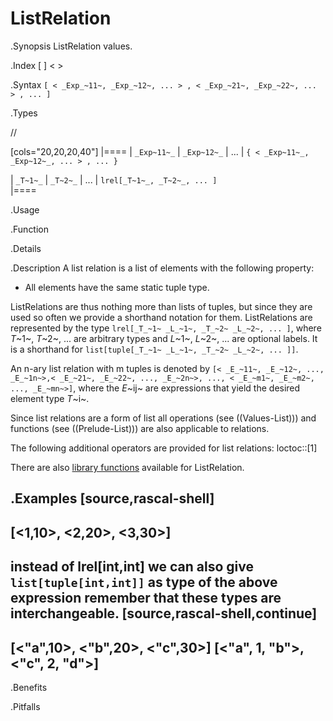 # ListRelation

.Synopsis
ListRelation values.

.Index
[ ] < >

.Syntax
`[ < _Exp_~11~, _Exp_~12~, ... > , < _Exp_~21~, _Exp_~22~, ... > , ... ]`

.Types

//

[cols="20,20,20,40"]
|====
| `_Exp~11~_` |  `_Exp~12~_` |  ...  | `{ < _Exp~11~_, _Exp~12~_, ... > , ... }`  

| `_T~1~_`    |    `_T~2~_`  |  ...  |  `lrel[_T~1~_, _T~2~_, ... ]`              
|====

.Usage

.Function

.Details

.Description
A list relation is a list of elements with the following property:

*  All elements have the same static tuple type.


ListRelations are thus nothing more than lists of tuples, but since they are used so often we provide a shorthand notation for them.
ListRelations are represented by the type `lrel[_T_~1~ _L_~1~, _T_~2~ _L_~2~, ... ]`, where _T_~1~, _T_~2~, ... are arbitrary types and
_L_~1~, _L_~2~, ... are optional labels. It is a shorthand for `list[tuple[_T_~1~ _L_~1~, _T_~2~ _L_~2~, ... ]]`.

An n-ary list relation with m tuples is denoted by
 `[< _E_~11~, _E_~12~, ..., _E_~1n~>,< _E_~21~, _E_~22~, ..., _E_~2n~>, ..., < _E_~m1~, _E_~m2~, ..., _E_~mn~>]`, 
where the _E_~ij~ are expressions that yield the desired element type _T_~i~.

Since list relations are a form of list all operations (see ((Values-List))) and functions
(see ((Prelude-List))) are also applicable to relations.

The following additional operators are provided for list relations:
loctoc::[1]

There are also [library functions]((Libraries:Prelude-ListRelation)) available for ListRelation.


.Examples
[source,rascal-shell]
----
[<1,10>, <2,20>, <3,30>]
----
instead of lrel[int,int] we can also give `list[tuple[int,int]]` as type of the above expression
remember that these types are interchangeable.
[source,rascal-shell,continue]
----
[<"a",10>, <"b",20>, <"c",30>]
[<"a", 1, "b">, <"c", 2, "d">]
----

.Benefits

.Pitfalls

